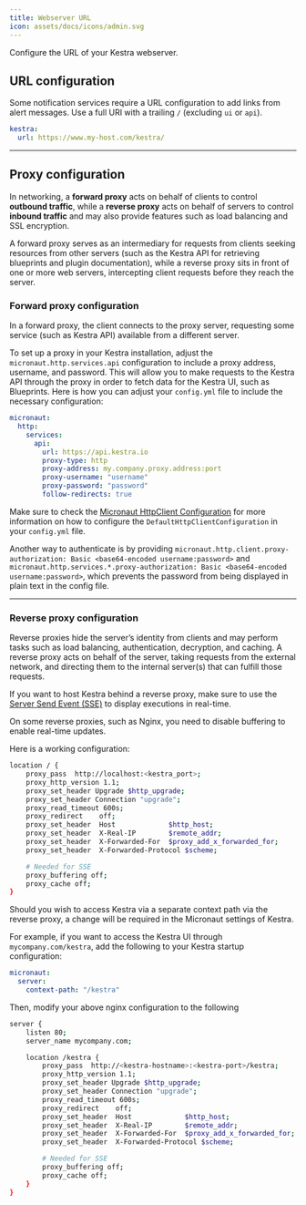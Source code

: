 ```yaml
---
title: Webserver URL
icon: assets/docs/icons/admin.svg
---
```


Configure the URL of your Kestra webserver.

## URL configuration

Some notification services require a URL configuration to add links from alert messages. Use a full URI with a trailing `/` (excluding `ui` or `api`).

```yaml
kestra:
  url: https://www.my-host.com/kestra/
```

---

## Proxy configuration

In networking, a **forward proxy** acts on behalf of clients to control **outbound traffic**, while a **reverse proxy** acts on behalf of servers to control **inbound traffic** and may also provide features such as load balancing and SSL encryption.

A forward proxy serves as an intermediary for requests from clients seeking resources from other servers (such as the Kestra API for retrieving blueprints and plugin documentation), while a reverse proxy sits in front of one or more web servers, intercepting client requests before they reach the server.

### Forward proxy configuration

In a forward proxy, the client connects to the proxy server, requesting some service (such as Kestra API) available from a different server.

To set up a proxy in your Kestra installation, adjust the `micronaut.http.services.api` configuration to include a proxy address, username, and password. This will allow you to make requests to the Kestra API through the proxy in order to fetch data for the Kestra UI, such as Blueprints. Here is how you can adjust your `config.yml` file to include the necessary configuration:

```yaml
micronaut:
  http:
    services:
      api:
        url: https://api.kestra.io
        proxy-type: http
        proxy-address: my.company.proxy.address:port
        proxy-username: "username"
        proxy-password: "password"
        follow-redirects: true
```

Make sure to check the [Micronaut HttpClient Configuration](https://docs.micronaut.io/latest/guide/configurationreference.html#io.micronaut.http.client.DefaultHttpClientConfiguration) for more information on how to configure the `DefaultHttpClientConfiguration` in your `config.yml` file.

Another way to authenticate is by providing `micronaut.http.client.proxy-authorization: Basic <base64-encoded username:password>` and `micronaut.http.services.*.proxy-authorization: Basic <base64-encoded username:password>`, which prevents the password from being displayed in plain text in the config file.

---

### Reverse proxy configuration

Reverse proxies hide the server’s identity from clients and may perform tasks such as load balancing, authentication, decryption, and caching. A reverse proxy acts on behalf of the server, taking requests from the external network, and directing them to the internal server(s) that can fulfill those requests.

If you want to host Kestra behind a reverse proxy, make sure to use the [Server Send Event (SSE)](https://developer.mozilla.org/en-US/docs/Web/API/Server-sent_events/Using_server-sent_events) to display executions in real-time.

On some reverse proxies, such as Nginx, you need to disable buffering to enable real-time updates.

Here is a working configuration:

```bash
location / {
    proxy_pass  http://localhost:<kestra_port>;
    proxy_http_version 1.1;
    proxy_set_header Upgrade $http_upgrade;
    proxy_set_header Connection "upgrade";
    proxy_read_timeout 600s;
    proxy_redirect    off;
    proxy_set_header  Host             $http_host;
    proxy_set_header  X-Real-IP        $remote_addr;
    proxy_set_header  X-Forwarded-For  $proxy_add_x_forwarded_for;
    proxy_set_header  X-Forwarded-Protocol $scheme;

    # Needed for SSE
    proxy_buffering off;
    proxy_cache off;
}
```

Should you wish to access Kestra via a separate context path via the reverse proxy, a change will be required in the Micronaut settings of Kestra.

For example, if you want to access the Kestra UI through `mycompany.com/kestra`, add the following to your Kestra startup configuration:

```yaml
micronaut:
  server:
    context-path: "/kestra"
```

Then, modify your above nginx configuration to the following

```bash
server {
    listen 80;
    server_name mycompany.com;

    location /kestra {
        proxy_pass  http://<kestra-hostname>:<kestra-port>/kestra;
        proxy_http_version 1.1;
        proxy_set_header Upgrade $http_upgrade;
        proxy_set_header Connection "upgrade";
        proxy_read_timeout 600s;
        proxy_redirect    off;
        proxy_set_header  Host             $http_host;
        proxy_set_header  X-Real-IP        $remote_addr;
        proxy_set_header  X-Forwarded-For  $proxy_add_x_forwarded_for;
        proxy_set_header  X-Forwarded-Protocol $scheme;

        # Needed for SSE
        proxy_buffering off;
        proxy_cache off;
    }
}
```
